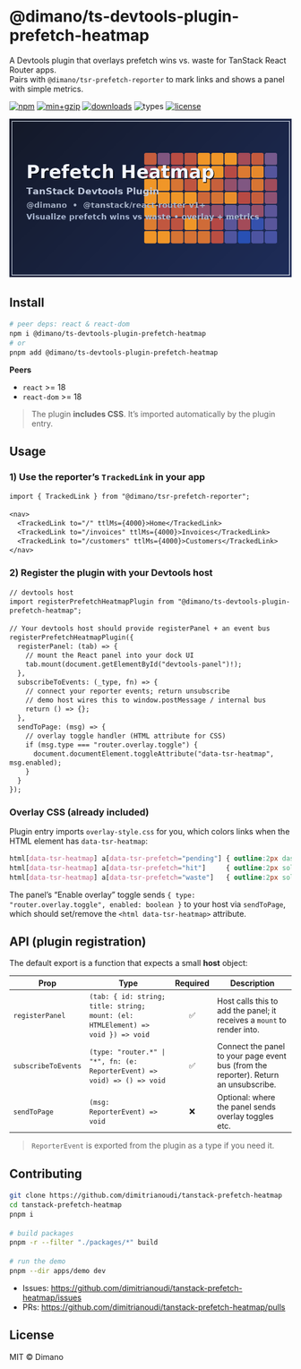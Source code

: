 # @dimano/ts-devtools-plugin-prefetch-heatmap

A Devtools plugin that overlays prefetch wins vs. waste for TanStack React Router apps.  
Pairs with `@dimano/tsr-prefetch-reporter` to mark links and shows a panel with simple metrics.

[![npm](https://img.shields.io/npm/v/@dimano/ts-devtools-plugin-prefetch-heatmap.svg)](https://www.npmjs.com/package/@dimano/ts-devtools-plugin-prefetch-heatmap)
[![min+gzip](https://img.shields.io/bundlephobia/minzip/@dimano/ts-devtools-plugin-prefetch-heatmap)](https://bundlephobia.com/package/@dimano/ts-devtools-plugin-prefetch-heatmap)
[![downloads](https://img.shields.io/npm/dm/@dimano/ts-devtools-plugin-prefetch-heatmap.svg)](https://www.npmjs.com/package/@dimano/ts-devtools-plugin-prefetch-heatmap)
![types](https://img.shields.io/badge/TypeScript-types-blue?logo=typescript)
[![license](https://img.shields.io/npm/l/@dimano/ts-devtools-plugin-prefetch-heatmap.svg)](#license)

<p align="center">
  <img alt="Prefetch Heatmap demo" src="https://raw.githubusercontent.com/dimitrianoudi/tanstack-prefetch-heatmap/main/assets/prefetch-heatmap-card.png" width="520" />
</p>

## Install

```bash
# peer deps: react & react-dom
npm i @dimano/ts-devtools-plugin-prefetch-heatmap
# or
pnpm add @dimano/ts-devtools-plugin-prefetch-heatmap
```

**Peers**

- `react` >= 18  
- `react-dom` >= 18

> The plugin **includes CSS**. It’s imported automatically by the plugin entry.

## Usage

### 1) Use the reporter’s `TrackedLink` in your app

```tsx
import { TrackedLink } from "@dimano/tsr-prefetch-reporter";

<nav>
  <TrackedLink to="/" ttlMs={4000}>Home</TrackedLink>
  <TrackedLink to="/invoices" ttlMs={4000}>Invoices</TrackedLink>
  <TrackedLink to="/customers" ttlMs={4000}>Customers</TrackedLink>
</nav>
```

### 2) Register the plugin with your Devtools host

```tsx
// devtools host
import registerPrefetchHeatmapPlugin from "@dimano/ts-devtools-plugin-prefetch-heatmap";

// Your devtools host should provide registerPanel + an event bus
registerPrefetchHeatmapPlugin({
  registerPanel: (tab) => {
    // mount the React panel into your dock UI
    tab.mount(document.getElementById("devtools-panel")!);
  },
  subscribeToEvents: (_type, fn) => {
    // connect your reporter events; return unsubscribe
    // demo host wires this to window.postMessage / internal bus
    return () => {};
  },
  sendToPage: (msg) => {
    // overlay toggle handler (HTML attribute for CSS)
    if (msg.type === "router.overlay.toggle") {
      document.documentElement.toggleAttribute("data-tsr-heatmap", msg.enabled);
    }
  }
});
```

### Overlay CSS (already included)

Plugin entry imports `overlay-style.css` for you, which colors links when the HTML
element has `data-tsr-heatmap`:

```css
html[data-tsr-heatmap] a[data-tsr-prefetch="pending"] { outline:2px dashed #f59e0b; box-shadow:0 0 0 3px rgba(245,158,11,.25); }
html[data-tsr-heatmap] a[data-tsr-prefetch="hit"]     { outline:2px solid  #22c55e; box-shadow:0 0 0 3px rgba(34,197,94,.25); }
html[data-tsr-heatmap] a[data-tsr-prefetch="waste"]   { outline:2px solid  #ef4444; box-shadow:0 0 0 3px rgba(239,68,68,.22); }
```

The panel’s “Enable overlay” toggle sends `{ type: "router.overlay.toggle", enabled: boolean }`
to your host via `sendToPage`, which should set/remove the `<html data-tsr-heatmap>` attribute.

## API (plugin registration)

The default export is a function that expects a small **host** object:

| Prop | Type | Required | Description |
| --- | --- | :--: | --- |
| `registerPanel` | `(tab: { id: string; title: string; mount: (el: HTMLElement) => void }) => void` | ✅ | Host calls this to add the panel; it receives a `mount` to render into. |
| `subscribeToEvents` | `(type: "router.*" \| "*", fn: (e: ReporterEvent) => void) => () => void` | ✅ | Connect the panel to your page event bus (from the reporter). Return an unsubscribe. |
| `sendToPage` | `(msg: ReporterEvent) => void` | ❌ | Optional: where the panel sends overlay toggles etc. |

> `ReporterEvent` is exported from the plugin as a type if you need it.

## Contributing

```bash
git clone https://github.com/dimitrianoudi/tanstack-prefetch-heatmap
cd tanstack-prefetch-heatmap
pnpm i

# build packages
pnpm -r --filter "./packages/*" build

# run the demo
pnpm --dir apps/demo dev
```

- Issues: https://github.com/dimitrianoudi/tanstack-prefetch-heatmap/issues  
- PRs: https://github.com/dimitrianoudi/tanstack-prefetch-heatmap/pulls

## License

MIT © Dimano
